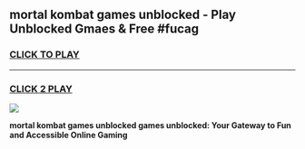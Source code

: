 
## mortal kombat games unblocked - Play Unblocked Gmaes & Free #fucag
<h3>
<a href="https://premium.freeplayer.one?title=mortal_kombat_games_unblocked&ref=03M">CLICK TO PLAY</a></h3>
<hr>

<h3>
<a href="https://premium.freeplayer.one?title=mortal_kombat_games_unblocked&ref=03M">CLICK 2 PLAY</a>
  
</h3>

<a href="https://premium.freeplayer.one?title=mortal_kombat_games_unblocked&ref=03M"><img src="https://clearcache.store/games.png"></a>


**mortal kombat games unblocked games unblocked: Your Gateway to Fun and Accessible Online Gaming**
